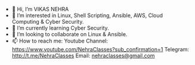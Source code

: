 - 👋 Hi, I’m VIKAS NEHRA
- 👀 I’m interested in Linux, Shell Scripting, Ansible, AWS, Cloud Computing & Cyber Security.
- 🌱 I’m currently learning Cyber Security.
- 💞️ I’m looking to collaborate on Linux & Ansible.
- 📫 How to reach me: Youtube Channel: https://www.youtube.com/NehraClasses?sub_confirmation=1
Telegram: http://t.me/NehraClasses
Email: nehraclasses@gmail.com
<!---
ervikasnehra/ervikasnehra is a ✨ special ✨ repository because its `README.md` (this file) appears on your GitHub profile.
You can click the Preview link to take a look at your changes.
--->
